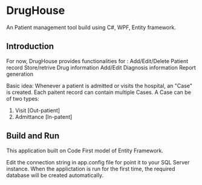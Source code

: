 # DrugHouse
An Patient management tool build using C#, WPF, Entity framework.

## Introduction

For now, DrugHouse provides functionalities for :
Add/Edit/Delete Patient record
Store/retrive Drug information
Add/Edit Diagnosis information
Report generation

Basic idea:
Whenever a patient is admitted or visits the hospital, an "Case" is created. Each paitent record can contain multiple Cases. 
A Case can be of two types:
1. Visit [Out-patient]
2. Admittance [In-patent]


## Build and Run
This application built on Code First model of Entity Framework.

Edit the connection string in app.config file for point it to your SQL Server instance.
When the applictation is run for the first time, the required database will be created automatically. 
